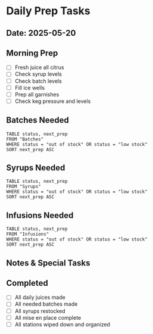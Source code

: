 # Daily Prep Tasks

## Date: 2025-05-20

## Morning Prep
- [ ] Fresh juice all citrus
- [ ] Check syrup levels
- [ ] Check batch levels
- [ ] Fill ice wells
- [ ] Prep all garnishes
- [ ] Check keg pressure and levels

## Batches Needed
```dataview
TABLE status, next_prep 
FROM "Batches"
WHERE status = "out of stock" OR status = "low stock"
SORT next_prep ASC
```

## Syrups Needed
```dataview
TABLE status, next_prep 
FROM "Syrups"
WHERE status = "out of stock" OR status = "low stock"
SORT next_prep ASC
```

## Infusions Needed
```dataview
TABLE status, next_prep 
FROM "Infusions"
WHERE status = "out of stock" OR status = "low stock"
SORT next_prep ASC
```

## Notes & Special Tasks


## Completed
- [ ] All daily juices made
- [ ] All needed batches made
- [ ] All syrups restocked
- [ ] All mise en place complete
- [ ] All stations wiped down and organized
